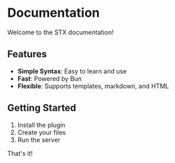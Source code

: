 # Documentation

Welcome to the STX documentation!

## Features

- **Simple Syntax**: Easy to learn and use
- **Fast**: Powered by Bun
- **Flexible**: Supports templates, markdown, and HTML

## Getting Started

1. Install the plugin
2. Create your files
3. Run the server

That's it!
